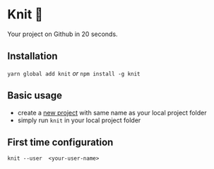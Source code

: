 # Knit 🧶
Your project on Github in 20 seconds. 

## Installation 
`yarn global add knit` _or_ `npm install -g knit`


## Basic usage 
* create a [new project](https://github.com/new) with same name as your local project folder
* simply run `knit` in your local project folder

  
## First time configuration
`knit --user  <your-user-name>`